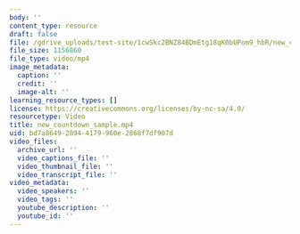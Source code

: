```yaml
---
body: ''
content_type: resource
draft: false
file: /gdrive_uploads/test-site/1cwSkc2BNZ84BDmEtg18qK0bUPom9_hbR/new_countdown_sample.mp4
file_size: 1156860
file_type: video/mp4
image_metadata:
  caption: ''
  credit: ''
  image-alt: ''
learning_resource_types: []
license: https://creativecommons.org/licenses/by-nc-sa/4.0/
resourcetype: Video
title: new_countdown_sample.mp4
uid: bd7a8649-2894-4179-960e-2868f7df907d
video_files:
  archive_url: ''
  video_captions_file: ''
  video_thumbnail_file: ''
  video_transcript_file: ''
video_metadata:
  video_speakers: ''
  video_tags: ''
  youtube_description: ''
  youtube_id: ''
---
```

